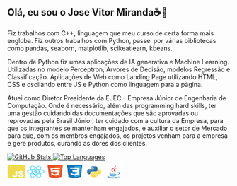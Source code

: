 ## Olá, eu sou o Jose Vitor Miranda☕🌹
<!--Faço Egenharia de Computação na UFSC e estou no terceiro semestre! -->
Fiz trabalhos com C++, linguagem que meu curso de certa forma mais engloba.
Fiz outros trabalhos com Python, passei por várias bibliotecas como pandas, seaborn, matplotlib, scikeatlearn, kbeans. 

Dentro de Python fiz umas aplicações de IA generativa e Machine Learning. Utilizadas no modelo Perceptron, Arvores de Decisão, modelos Regressão e Classificação.
Aplicações de Web como Landing Page utilizando HTML, CSS e oscilando entre JS e Python como linguagem para a página.

Atuei como Diretor Presidente da EJEC - Empresa Júnior de Engenharia de Computação. Onde é necessário, além das programming hard skills, ter 
uma gestão cuidando das documentações que são aprovadas ou reprovadas pela Brasil Júnior, ter cuidado com a cultura da Empresa, para que os integrantes se mantenham engajados,
e auxiliar o setor de Mercado para que, com os membros engajados, os projetos venham para a empresa e gere produtos, curando as dores dos clientes.


<div>
  <a href="https://beacons.ai/joseevitor">
    <img 
      style="height:180px;" 
      src="https://github-readme-stats.vercel.app/api?username=joseevitor&show_icons=true&theme=dark&include_all_commits=true"
      alt="GitHub Stats"
    >
    <img 
      style="height:180px;" 
      src="https://github-readme-stats.vercel.app/api/top-langs/?username=joseevitor&layout=compact&langs_count=7&theme=dark"
      alt="Top Languages"
    >
  </a>
</div>

<div style="display: inline-block; margin-top: 10px;">
  <img align="center" alt="Jose-Js" height="30" width="40" src="https://raw.githubusercontent.com/devicons/devicon/master/icons/javascript/javascript-plain.svg">
  <!-- <img align="center" alt="Jose-Ts" height="30" width="40" src="https://raw.githubusercontent.com/devicons/devicon/master/icons/typescript/typescript-plain.svg"> -->
  <img align="center" alt="Jose-React" height="30" width="40" src="https://raw.githubusercontent.com/devicons/devicon/master/icons/react/react-original.svg">
  <img align="center" alt="Jose-HTML" height="30" width="40" src="https://raw.githubusercontent.com/devicons/devicon/master/icons/html5/html5-original.svg">
  <img align="center" alt="Jose-CSS" height="30" width="40" src="https://raw.githubusercontent.com/devicons/devicon/master/icons/css3/css3-original.svg">
  <img align="center" alt="Jose-Python" height="30" width="40" src="https://raw.githubusercontent.com/devicons/devicon/master/icons/python/python-original.svg">
  <img align="center" alt="Jose-Java" height="30" width="40" src="https://raw.githubusercontent.com/devicons/devicon/master/icons/java/java-original.svg"> 
</div>
